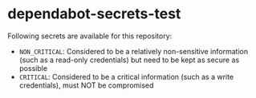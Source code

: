 # dependabot-secrets-test

Following secrets are available for this repository:

- `NON_CRITICAL`: Considered to be a relatively non-sensitive information (such as a read-only credentials) but need to be kept as secure as possible 
- `CRITICAL`: Considered to be a critical information (such as a write credentials), must NOT be compromised
